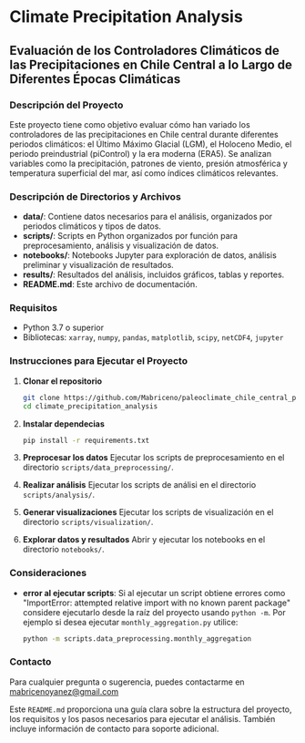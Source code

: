 # Climate Precipitation Analysis

## Evaluación de los Controladores Climáticos de las Precipitaciones en Chile Central a lo Largo de Diferentes Épocas Climáticas

### Descripción del Proyecto

Este proyecto tiene como objetivo evaluar cómo han variado los controladores de las precipitaciones en Chile central durante diferentes periodos climáticos: el Último Máximo Glacial (LGM), el Holoceno Medio, el periodo preindustrial (piControl) y la era moderna (ERA5). Se analizan variables como la precipitación, patrones de viento, presión atmosférica y temperatura superficial del mar, así como índices climáticos relevantes.

### Descripción de Directorios y Archivos

- **data/**: Contiene datos necesarios para el análisis, organizados por periodos climáticos y tipos de datos.
- **scripts/**: Scripts en Python organizados por función para preprocesamiento, análisis y visualización de datos.
- **notebooks/**: Notebooks Jupyter para exploración de datos, análisis preliminar y visualización de resultados.
- **results/**: Resultados del análisis, incluidos gráficos, tablas y reportes.
- **README.md**: Este archivo de documentación.

### Requisitos

- Python 3.7 o superior
- Bibliotecas: `xarray`, `numpy`, `pandas`, `matplotlib`, `scipy`, `netCDF4`, `jupyter`

### Instrucciones para Ejecutar el Proyecto

1. **Clonar el repositorio**
   ```bash
   git clone https://github.com/Mabriceno/paleoclimate_chile_central_precipp_analysis.git
   cd climate_precipitation_analysis

2.  **Instalar dependecias** 
    ```bash
    pip install -r requirements.txt

3. **Preprocesar los datos**
    Ejecutar los scripts de preprocesamiento en el directorio `scripts/data_preprocessing/`.

4. **Realizar análisis**
    Ejecutar los scripts de análisi en el directorio `scripts/analysis/`.

5. **Generar visualizaciones**
    Ejecutar los scripts de visualización en el directorio `scripts/visualization/`.

6. **Explorar datos y resultados**
    Abrir y ejecutar los notebooks en el directorio `notebooks/`.

### Consideraciones

- **error al ejecutar scripts**: Si al ejecutar un script obtiene errores como "ImportError: attempted relative import with no known parent package" considere ejecutarlo desde la raíz del proyecto usando `python -m`. Por ejemplo si desea ejecutar `monthly_aggregation.py` utilice:
    ```bash
    python -m scripts.data_preprocessing.monthly_aggregation

### Contacto

Para cualquier pregunta o sugerencia, puedes contactarme en mabricenoyanez@gmail.com


Este `README.md` proporciona una guía clara sobre la estructura del proyecto, los requisitos y los pasos necesarios para ejecutar el análisis. También incluye información de contacto para soporte adicional.
